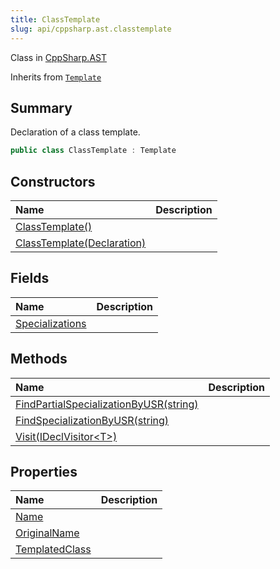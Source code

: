 ```yaml
---
title: ClassTemplate
slug: api/cppsharp.ast.classtemplate
---
```

Class in [CppSharp.AST](/api/cppsharp/ast)

Inherits from [`Template`](/api/cppsharp/ast/template)

## Summary


Declaration of a class template.


```csharp
public class ClassTemplate : Template
```

## Constructors

|Name|Description|
|:---|:---|
|[ClassTemplate\(\)](/api/cppsharp/ast/classtemplate//ctor-1)||
|[ClassTemplate\(Declaration\)](/api/cppsharp/ast/classtemplate//ctor-2)||

## Fields

|Name|Description|
|:---|:---|
|[Specializations](/api/cppsharp/ast/classtemplate/specializations)||

## Methods

|Name|Description|
|:---|:---|
|[FindPartialSpecializationByUSR\(string\)](/api/cppsharp/ast/classtemplate/findpartialspecializationbyusr)||
|[FindSpecializationByUSR\(string\)](/api/cppsharp/ast/classtemplate/findspecializationbyusr)||
|[Visit\(IDeclVisitor\<T\>\)](/api/cppsharp/ast/classtemplate/visit)||

## Properties

|Name|Description|
|:---|:---|
|[Name](/api/cppsharp/ast/classtemplate/name)||
|[OriginalName](/api/cppsharp/ast/classtemplate/originalname)||
|[TemplatedClass](/api/cppsharp/ast/classtemplate/templatedclass)||

